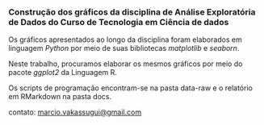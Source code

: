 ### Construção dos gráficos da disciplina de **Análise Exploratória** de Dados do **Curso de Tecnologia em Ciência de dados**

Os gráficos apresentados ao longo da disciplina foram elaborados em linguagem *Python* por meio de suas bibliotecas *matplotlib* e *seaborn*.

Neste trabalho, procuramos elaborar os mesmos gráficos por meio do pacote *ggplot2* da Linguagem R.

Os scripts de programação encontram-se na pasta data-raw e o relatório em RMarkdown na pasta docs.

contato: marcio.vakassugui@gmail.com


